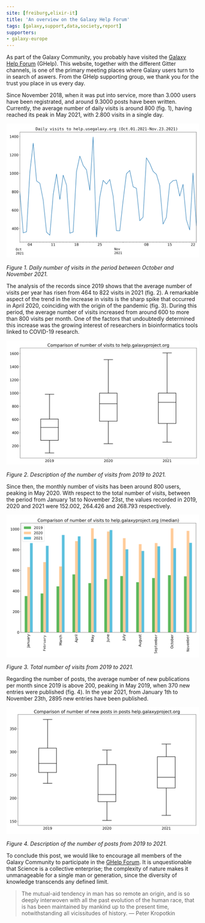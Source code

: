 ```yaml
---
site: [freiburg,elixir-it]
title: 'An overview on the Galaxy Help Forum'
tags: [galaxy,support,data,society,report]
supporters:
- galaxy-europe
---
```


As part of the Galaxy Community, you probably have visited the [Galaxy Help Forum](https://help.galaxyproject.org/) (GHelp). This website, together with the different Gitter channels, is one of the primary meeting places where Galaxy users turn to in search of aswers. From the GHelp supporting group, we thank you for the trust you place in us every day.

Since November 2018, when it was put into service, more than 3.000 users have been registrated, and around 9.3000 posts have been written. Currently, the average number of daily visits is around 800 (fig. 1), having reached its peak in May 2021, with 2.800 visits in a single day.

![Visits last months](/assets/media/ghelp_stats/visits_two_months.png)
    
*Figure 1. Daily number of visits in the period between October and November 2021.*

The analysis of the records since 2019 shows that the average number of visits per year has risen from 464 to 822 visits in 2021 (fig. 2). A remarkable aspect of the trend in the increase in visits is the sharp spike that occurred in April 2020, coinciding with the origin of the pandemic (fig. 3). During this period, the average number of visits increased from around 600 to more than 800 visits per month. One of the factors that undoubtedly determined this increase was the growing interest of researchers in bioinformatics tools linked to COVID-19 research.

![Visits boxplot](/assets/media/ghelp_stats/visits_box.png)
    
*Figure 2. Description of the number of visits from 2019 to 2021.*
    
Since then, the monthly number of visits has been around 800 users, peaking in May 2020. With respect to the total number of visits, between the period from January 1st to November 23st, the values recorded in 2019, 2020 and 2021 were 152.002, 264.426 and 268.793 respectively.

![Visits median](/assets/media/ghelp_stats/visits_median.png)
    
*Figure 3. Total number of visits from 2019 to 2021.*

Regarding the number of posts, the average number of new publications per month since 2019 is above 200, peaking in May 2019, when 370 new entries were published (fig. 4). In the year 2021, from January 1th to November 23th, 2895 new entries have been published.
    
![Posts boxplot](/assets/media/ghelp_stats/posts_box.png)
    
*Figure 4. Description of the number of posts from 2019 to 2021.*

To conclude this post, we would like to encourage all members of the Galaxy Community to participate in the [GHelp Forum](https://help.galaxyproject.org/). It is unquestionable that Science is a collective enterprise; the complexity of nature makes it unmanageable for a single man or generation, since the diversity of knowledge transcends any defined limit. 

> The mutual-aid tendency in man has so remote an origin, and is so deeply interwoven with all the past evolution of the human race, that is has been maintained by mankind up to the present time, notwithstanding all vicissitudes of history. ― Peter Kropotkin